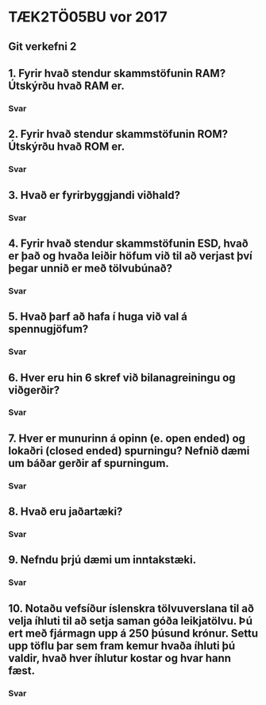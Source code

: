 # TÆK2TÖ05BU vor 2017
## Git verkefni 2
## 1. Fyrir hvað stendur skammstöfunin RAM? Útskýrðu hvað RAM er.
### Svar
## 2. Fyrir hvað stendur skammstöfunin ROM? Útskýrðu hvað ROM er.
### Svar
## 3. Hvað er fyrirbyggjandi viðhald?
### Svar
## 4. Fyrir hvað stendur skammstöfunin ESD, hvað er það og hvaða leiðir höfum við til að verjast því þegar unnið er með tölvubúnað?
### Svar
## 5. Hvað þarf að hafa í huga við val á spennugjöfum?
### Svar
## 6. Hver eru hin 6 skref við bilanagreiningu og viðgerðir?
### Svar
## 7. Hver er munurinn á opinn (e. open ended) og lokaðri (closed ended) spurningu? Nefnið dæmi um báðar gerðir af spurningum.
### Svar
## 8. Hvað eru jaðartæki?
### Svar
## 9. Nefndu þrjú dæmi um inntakstæki.
### Svar
## 10. Notaðu vefsíður íslenskra tölvuverslana til að velja íhluti til að setja saman góða leikjatölvu. Þú ert með fjármagn upp á 250 þúsund krónur. Settu upp töflu þar sem fram kemur hvaða íhluti þú valdir, hvað hver íhlutur kostar og hvar hann fæst.
### Svar